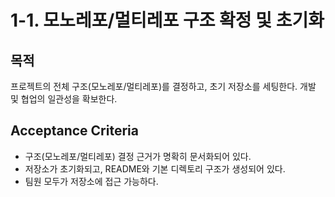 # 1-1. 모노레포/멀티레포 구조 확정 및 초기화

## 목적
프로젝트의 전체 구조(모노레포/멀티레포)를 결정하고, 초기 저장소를 세팅한다. 개발 및 협업의 일관성을 확보한다.

## Acceptance Criteria
- 구조(모노레포/멀티레포) 결정 근거가 명확히 문서화되어 있다.
- 저장소가 초기화되고, README와 기본 디렉토리 구조가 생성되어 있다.
- 팀원 모두가 저장소에 접근 가능하다.
